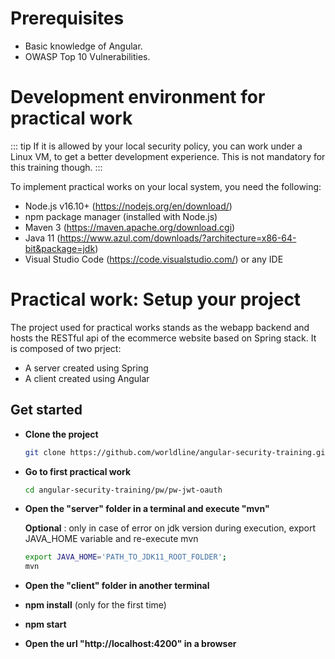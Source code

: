 # Prerequisites

- Basic knowledge of Angular.
- OWASP Top 10 Vulnerabilities.

# Development environment for practical work

::: tip 
If it is allowed by your local security policy, you can work under a Linux VM, to get a better development experience. This is not mandatory for this training though.
:::

To implement practical works on your local system, you need the following:
- Node.js v16.10+ (https://nodejs.org/en/download/)
- npm package manager (installed with Node.js)
- Maven 3 (https://maven.apache.org/download.cgi)
- Java 11 (https://www.azul.com/downloads/?architecture=x86-64-bit&package=jdk)
- Visual Studio Code (https://code.visualstudio.com/) or any IDE 

# Practical work: Setup your project

The project used for practical works stands as the webapp backend and hosts the RESTful api of the ecommerce website based on Spring stack. It is composed of two prject:

- A server created using Spring
- A client created using Angular

## Get started
- **Clone the project**
  ```sh
  git clone https://github.com/worldline/angular-security-training.git
  ```
- **Go to first practical work**
  ```sh
  cd angular-security-training/pw/pw-jwt-oauth
  ```
- **Open the "server" folder in a terminal and execute "mvn"** 
  
  **Optional** : only in case of error on jdk version during execution, export JAVA_HOME variable and re-execute mvn
  ```sh
  export JAVA_HOME='PATH_TO_JDK11_ROOT_FOLDER';
  mvn
  ```
- **Open the "client" folder in another terminal**
- **npm install** (only for the first time)
- **npm start**
- **Open the url "http://localhost:4200" in a browser**
